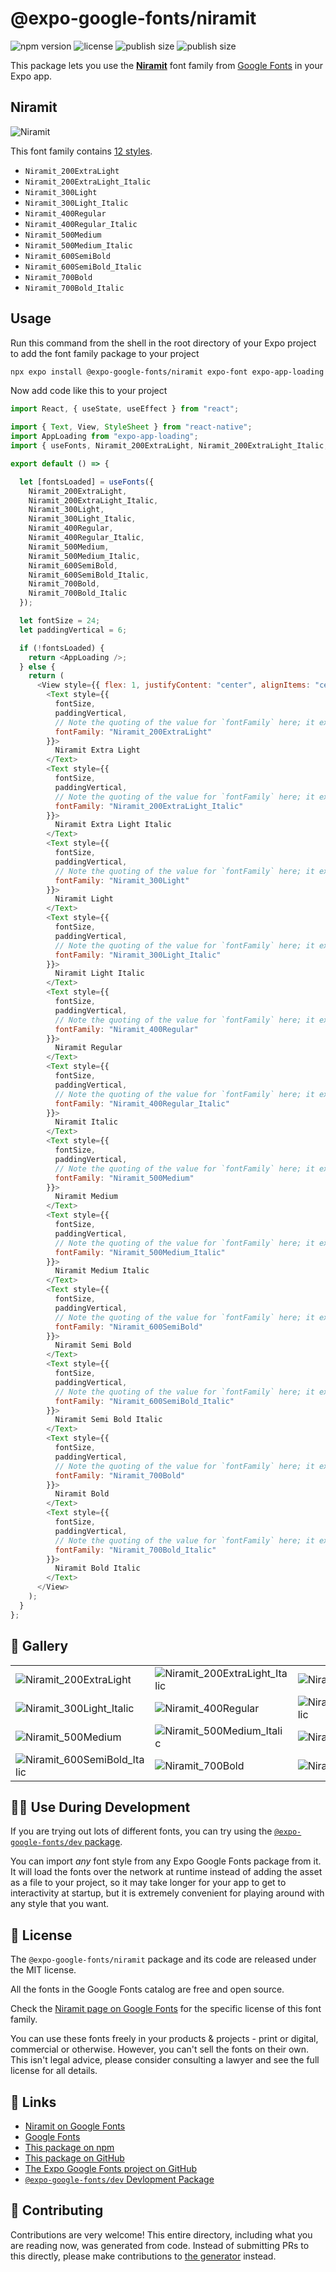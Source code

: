 # @expo-google-fonts/niramit

![npm version](https://flat.badgen.net/npm/v/@expo-google-fonts/niramit)
![license](https://flat.badgen.net/github/license/expo/google-fonts)
![publish size](https://flat.badgen.net/packagephobia/install/@expo-google-fonts/niramit)
![publish size](https://flat.badgen.net/packagephobia/publish/@expo-google-fonts/niramit)

This package lets you use the [**Niramit**](https://fonts.google.com/specimen/Niramit) font family from [Google Fonts](https://fonts.google.com/) in your Expo app.

## Niramit

![Niramit](./font-family.png)

This font family contains [12 styles](#-gallery).

- `Niramit_200ExtraLight`
- `Niramit_200ExtraLight_Italic`
- `Niramit_300Light`
- `Niramit_300Light_Italic`
- `Niramit_400Regular`
- `Niramit_400Regular_Italic`
- `Niramit_500Medium`
- `Niramit_500Medium_Italic`
- `Niramit_600SemiBold`
- `Niramit_600SemiBold_Italic`
- `Niramit_700Bold`
- `Niramit_700Bold_Italic`

## Usage

Run this command from the shell in the root directory of your Expo project to add the font family package to your project

```sh
npx expo install @expo-google-fonts/niramit expo-font expo-app-loading
```

Now add code like this to your project

```js
import React, { useState, useEffect } from "react";

import { Text, View, StyleSheet } from "react-native";
import AppLoading from "expo-app-loading";
import { useFonts, Niramit_200ExtraLight, Niramit_200ExtraLight_Italic, Niramit_300Light, Niramit_300Light_Italic, Niramit_400Regular, Niramit_400Regular_Italic, Niramit_500Medium, Niramit_500Medium_Italic, Niramit_600SemiBold, Niramit_600SemiBold_Italic, Niramit_700Bold, Niramit_700Bold_Italic } from '@expo-google-fonts/niramit';

export default () => {

  let [fontsLoaded] = useFonts({
    Niramit_200ExtraLight, 
    Niramit_200ExtraLight_Italic, 
    Niramit_300Light, 
    Niramit_300Light_Italic, 
    Niramit_400Regular, 
    Niramit_400Regular_Italic, 
    Niramit_500Medium, 
    Niramit_500Medium_Italic, 
    Niramit_600SemiBold, 
    Niramit_600SemiBold_Italic, 
    Niramit_700Bold, 
    Niramit_700Bold_Italic
  });

  let fontSize = 24;
  let paddingVertical = 6;

  if (!fontsLoaded) {
    return <AppLoading />;
  } else {
    return (
      <View style={{ flex: 1, justifyContent: "center", alignItems: "center" }}>
        <Text style={{
          fontSize,
          paddingVertical,
          // Note the quoting of the value for `fontFamily` here; it expects a string!
          fontFamily: "Niramit_200ExtraLight"
        }}>
          Niramit Extra Light
        </Text>
        <Text style={{
          fontSize,
          paddingVertical,
          // Note the quoting of the value for `fontFamily` here; it expects a string!
          fontFamily: "Niramit_200ExtraLight_Italic"
        }}>
          Niramit Extra Light Italic
        </Text>
        <Text style={{
          fontSize,
          paddingVertical,
          // Note the quoting of the value for `fontFamily` here; it expects a string!
          fontFamily: "Niramit_300Light"
        }}>
          Niramit Light
        </Text>
        <Text style={{
          fontSize,
          paddingVertical,
          // Note the quoting of the value for `fontFamily` here; it expects a string!
          fontFamily: "Niramit_300Light_Italic"
        }}>
          Niramit Light Italic
        </Text>
        <Text style={{
          fontSize,
          paddingVertical,
          // Note the quoting of the value for `fontFamily` here; it expects a string!
          fontFamily: "Niramit_400Regular"
        }}>
          Niramit Regular
        </Text>
        <Text style={{
          fontSize,
          paddingVertical,
          // Note the quoting of the value for `fontFamily` here; it expects a string!
          fontFamily: "Niramit_400Regular_Italic"
        }}>
          Niramit Italic
        </Text>
        <Text style={{
          fontSize,
          paddingVertical,
          // Note the quoting of the value for `fontFamily` here; it expects a string!
          fontFamily: "Niramit_500Medium"
        }}>
          Niramit Medium
        </Text>
        <Text style={{
          fontSize,
          paddingVertical,
          // Note the quoting of the value for `fontFamily` here; it expects a string!
          fontFamily: "Niramit_500Medium_Italic"
        }}>
          Niramit Medium Italic
        </Text>
        <Text style={{
          fontSize,
          paddingVertical,
          // Note the quoting of the value for `fontFamily` here; it expects a string!
          fontFamily: "Niramit_600SemiBold"
        }}>
          Niramit Semi Bold
        </Text>
        <Text style={{
          fontSize,
          paddingVertical,
          // Note the quoting of the value for `fontFamily` here; it expects a string!
          fontFamily: "Niramit_600SemiBold_Italic"
        }}>
          Niramit Semi Bold Italic
        </Text>
        <Text style={{
          fontSize,
          paddingVertical,
          // Note the quoting of the value for `fontFamily` here; it expects a string!
          fontFamily: "Niramit_700Bold"
        }}>
          Niramit Bold
        </Text>
        <Text style={{
          fontSize,
          paddingVertical,
          // Note the quoting of the value for `fontFamily` here; it expects a string!
          fontFamily: "Niramit_700Bold_Italic"
        }}>
          Niramit Bold Italic
        </Text>
      </View>
    );
  }
};
```

## 🔡 Gallery


||||
|-|-|-|
|![Niramit_200ExtraLight](./Niramit_200ExtraLight.ttf.png)|![Niramit_200ExtraLight_Italic](./Niramit_200ExtraLight_Italic.ttf.png)|![Niramit_300Light](./Niramit_300Light.ttf.png)||
|![Niramit_300Light_Italic](./Niramit_300Light_Italic.ttf.png)|![Niramit_400Regular](./Niramit_400Regular.ttf.png)|![Niramit_400Regular_Italic](./Niramit_400Regular_Italic.ttf.png)||
|![Niramit_500Medium](./Niramit_500Medium.ttf.png)|![Niramit_500Medium_Italic](./Niramit_500Medium_Italic.ttf.png)|![Niramit_600SemiBold](./Niramit_600SemiBold.ttf.png)||
|![Niramit_600SemiBold_Italic](./Niramit_600SemiBold_Italic.ttf.png)|![Niramit_700Bold](./Niramit_700Bold.ttf.png)|![Niramit_700Bold_Italic](./Niramit_700Bold_Italic.ttf.png)||


## 👩‍💻 Use During Development

If you are trying out lots of different fonts, you can try using the [`@expo-google-fonts/dev` package](https://github.com/expo/google-fonts/tree/master/font-packages/dev#readme).

You can import _any_ font style from any Expo Google Fonts package from it. It will load the fonts over the network at runtime instead of adding the asset as a file to your project, so it may take longer for your app to get to interactivity at startup, but it is extremely convenient for playing around with any style that you want.


## 📖 License

The `@expo-google-fonts/niramit` package and its code are released under the MIT license.

All the fonts in the Google Fonts catalog are free and open source.

Check the [Niramit page on Google Fonts](https://fonts.google.com/specimen/Niramit) for the specific license of this font family.

You can use these fonts freely in your products & projects - print or digital, commercial or otherwise. However, you can't sell the fonts on their own. This isn't legal advice, please consider consulting a lawyer and see the full license for all details.

## 🔗 Links

- [Niramit on Google Fonts](https://fonts.google.com/specimen/Niramit)
- [Google Fonts](https://fonts.google.com/)
- [This package on npm](https://www.npmjs.com/package/@expo-google-fonts/niramit)
- [This package on GitHub](https://github.com/expo/google-fonts/tree/master/font-packages/niramit)
- [The Expo Google Fonts project on GitHub](https://github.com/expo/google-fonts)
- [`@expo-google-fonts/dev` Devlopment Package](https://github.com/expo/google-fonts/tree/master/font-packages/dev)

## 🤝 Contributing

Contributions are very welcome! This entire directory, including what you are reading now, was generated from code. Instead of submitting PRs to this directly, please make contributions to [the generator](https://github.com/expo/google-fonts/tree/master/packages/generator) instead.
